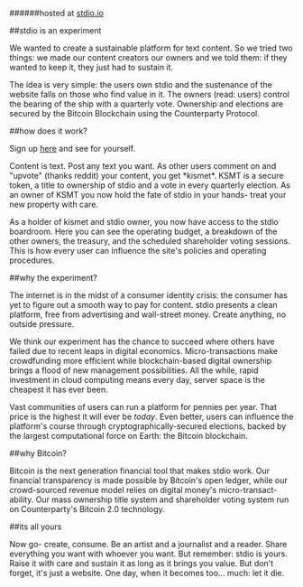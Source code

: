 ######hosted at <a href="http://stdio.io/">stdio.io</a>

##stdio is an experiment
<p>
We wanted to create a sustainable platform for text content. So we tried two things: we made our content creators our owners and we told them: if they wanted to keep it, they just had to sustain it.
</p>
<p>
The idea is very simple: the users own stdio and the sustenance of the website falls on those who find value in it. The owners (read: users) control the bearing of the ship with a quarterly vote. Ownership and elections are secured by the Bitcoin Blockchain using the Counterparty Protocol.
</p>
##how does it work?
<p>
Sign up <a href="http://stdio.io/#!/signup">here</a> and see for yourself.
</p>
<p>
Content is text. Post any text you want. As other users comment on and "upvote" (thanks reddit) your content, you get *kismet*. KSMT is a secure token, a title to ownership of stdio and a vote in every quarterly election. As an owner of KSMT you now hold the fate of stdio in your hands- treat your new property with care.
</p>
<p>
As a holder of kismet and stdio owner, you now have access to the stdio boardroom. Here you can see the operating budget, a breakdown of the other owners, the treasury, and the scheduled shareholder voting sessions. This is how every user can influence the site's policies and operating procedures.
</p>
##why the experiment?
<p>
The internet is in the midst of a consumer identity crisis: the consumer has yet to figure out a smooth way to pay for content. stdio presents a clean platform, free from advertising and wall-street money. Create anything, no outside pressure.
</p>
<p>
We think our experiment has the chance to succeed where others have failed due to recent leaps in digital economics. Micro-transactions make crowdfunding more efficient while blockchain-based digital ownership brings a flood of new management possibilities. All the while, rapid investment in cloud computing means every day, server space is the cheapest it has ever been.
</p>
<p>
Vast communities of users can run a platform for pennies per year. That price is the highest it will ever be <i>today</i>. Even better, users can influence the platform's course through cryptographically-secured elections, backed by the largest computational force on Earth: the Bitcoin blockchain.
</p>
##why Bitcoin?
<p>
Bitcoin is the next generation financial tool that makes stdio work. Our financial transparency is made possible by Bitcoin's open ledger, while our crowd-sourced revenue model relies on digital money's micro-transact-ability. Our mass ownership title system and shareholder voting system run on Counterparty's Bitcoin 2.0 technology.
</p>
##its all yours
<p>
Now go- create, consume. Be an artist and a journalist and a reader. Share everything you want with whoever you want. But remember: stdio is yours. Raise it with care and sustain it as long as it brings you value. But don't forget, it's just a website. One day, when it becomes too... much: let it die.
</p>
